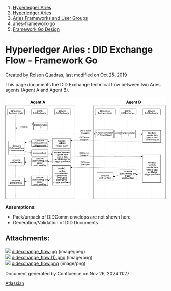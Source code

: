 1. [Hyperledger Aries](index.html)
2. [Hyperledger Aries](Hyperledger-Aries_18481154.html)
3. [Aries Frameworks and User Groups](Aries-Frameworks-and-User-Groups_18481290.html)
4. [aries-framework-go](aries-framework-go_18481606.html)
5. [Framework Go Design](Framework-Go-Design_18512160.html)

# Hyperledger Aries : DID Exchange Flow - Framework Go

Created by Rolson Quadras, last modified on Oct 25, 2019

This page documents the DID Exchange technical flow between two Aries agents (Agent A and Agent B).

![](attachments/18482344/18512491.png)

**Assumptions**:

- Pack/unpack of DIDComm envelops are not shown here
- Generation/Validation of DID Documents

## Attachments:

![](images/icons/bullet_blue.gif) [didexchange\_flow.jpg](attachments/18482344/18512165.jpg) (image/jpeg)  
![](images/icons/bullet_blue.gif) [didexchange\_flow (1).png](attachments/18482344/18512217.png) (image/png)  
![](images/icons/bullet_blue.gif) [didexchange\_flow.png](attachments/18482344/18512491.png) (image/png)

Document generated by Confluence on Nov 26, 2024 11:27

[Atlassian](http://www.atlassian.com/)

